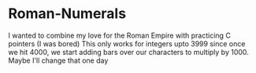 # Roman-Numerals
I wanted to combine my love for the Roman Empire with practicing C pointers (I was bored)
This only works for integers upto 3999 since once we hit 4000, we start adding bars over our characters to multiply by 1000.
Maybe I'll change that one day
